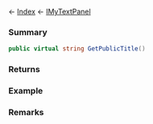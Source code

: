 ← [Index](Api-Index) ← [IMyTextPanel](Sandbox.ModAPI.Ingame.IMyTextPanel)

### Summary

```csharp
public virtual string GetPublicTitle()
```

### Returns

### Example

### Remarks

